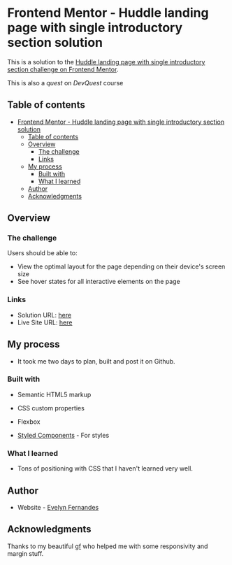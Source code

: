 # Frontend Mentor - Huddle landing page with single introductory section solution

This is a solution to the [Huddle landing page with single introductory section challenge on Frontend Mentor](https://www.frontendmentor.io/challenges/huddle-landing-page-with-a-single-introductory-section-B_2Wvxgi0).

This is also a *quest* on *DevQuest* course

## Table of contents

- [Frontend Mentor - Huddle landing page with single introductory section solution](#frontend-mentor---huddle-landing-page-with-single-introductory-section-solution)
  - [Table of contents](#table-of-contents)
  - [Overview](#overview)
    - [The challenge](#the-challenge)
    - [Links](#links)
  - [My process](#my-process)
    - [Built with](#built-with)
    - [What I learned](#what-i-learned)
  - [Author](#author)
  - [Acknowledgments](#acknowledgments)

## Overview

### The challenge

Users should be able to:

-   View the optimal layout for the page depending on their device's screen size
-   See hover states for all interactive elements on the page

### Links

-   Solution URL: [here](https://github.com/yoruwitch/quest-landing-page-html-css-avancado)
-   Live Site URL: [here]([https://your-live-site-url.com](https://yoruwitch.github.io/quest-landing-page-html-css-avancado/))

## My process

-   It took me two days to plan, built and post it on Github.

### Built with

-   Semantic HTML5 markup
-   CSS custom properties
-   Flexbox

-   [Styled Components](https://styled-components.com/) - For styles

### What I learned

-   Tons of positioning with CSS that I haven't learned very well.

## Author

-   Website - [Evelyn Fernandes](https://github.com/yoruwitch)

## Acknowledgments

Thanks to my beautiful [gf](https://github.com/isa56) who helped me with some responsivity and margin stuff.
